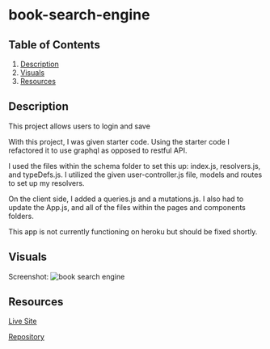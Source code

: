 # book-search-engine

## Table of Contents
1. [Description](#description)
2. [Visuals](#visuals)
3. [Resources](#resources)


## Description

This project allows users to login and save 

With this project, I was given starter code. Using the starter code I refactored it to use graphql as opposed to restful API.

I used the files within the schema folder to set this up: index.js, resolvers.js, and typeDefs.js. I utilized the given user-controller.js file, models and routes to set up my resolvers. 

On the client side, I added a queries.js and a mutations.js. I also had to update the App.js, and all of the files within the pages and components folders. 

This app is not currently functioning on heroku but should be fixed shortly.

## Visuals
Screenshot:
![book search engine](./public/images/reactPort.png)


## Resources
[Live Site](https://limitless-cove-13748.herokuapp.com/)

[Repository](https://github.com/vmalie3/book-search-engine)